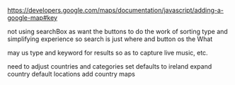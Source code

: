 <https://developers.google.com/maps/documentation/javascript/adding-a-google-map#key>

not using searchBox as want the buttons to do the work of sorting type and simplifying experience
so search is just where and button os the What

may us type and keyword for results so as to capture live music, etc.

need to adjust countries and categories
set defaults to ireland
expand country default locations
add country maps
